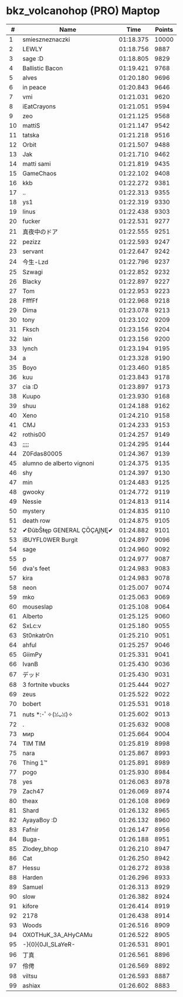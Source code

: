 # bkz_volcanohop (PRO) Maptop

|  # | Name | Time | Points |
|-------------- | -------------- | -------------- | -------------- | 
| 1 | smieszneznaczki | 01:18.375 | 10000 | 
| 2 | LEWLY | 01:18.756 | 9887 | 
| 3 | sage :D | 01:18.805 | 9829 | 
| 4 | Ballistic Bacon | 01:19.421 | 9768 | 
| 5 | alves | 01:20.180 | 9696 | 
| 6 | in peace | 01:20.843 | 9646 | 
| 7 | vmi | 01:21.031 | 9620 | 
| 8 | iEatCrayons | 01:21.051 | 9594 | 
| 9 | zeo | 01:21.125 | 9568 | 
| 10 | mattiS | 01:21.147 | 9542 | 
| 11 | tatska | 01:21.218 | 9516 | 
| 12 | Orbit | 01:21.507 | 9488 | 
| 13 | Jak | 01:21.710 | 9462 | 
| 14 | matti sami | 01:21.819 | 9435 | 
| 15 | GameChaos | 01:22.102 | 9408 | 
| 16 | kkb | 01:22.272 | 9381 | 
| 17 | .. | 01:22.313 | 9355 | 
| 18 | ys1 | 01:22.319 | 9330 | 
| 19 | linus | 01:22.438 | 9303 | 
| 20 | fucker | 01:22.531 | 9277 | 
| 21 | 真夜中のドア | 01:22.555 | 9251 | 
| 22 | pezizz | 01:22.593 | 9247 | 
| 23 | servant | 01:22.647 | 9242 | 
| 24 | 今生-Lzd | 01:22.796 | 9237 | 
| 25 | Szwagi | 01:22.852 | 9232 | 
| 26 | Blacky | 01:22.897 | 9227 | 
| 27 | Tom | 01:22.953 | 9223 | 
| 28 | FfffFf | 01:22.968 | 9218 | 
| 29 | Dima | 01:23.078 | 9213 | 
| 30 | tony | 01:23.102 | 9209 | 
| 31 | Fksch | 01:23.156 | 9204 | 
| 32 | lain | 01:23.156 | 9200 | 
| 33 | lynch | 01:23.194 | 9195 | 
| 34 | a | 01:23.328 | 9190 | 
| 35 | Boyo | 01:23.460 | 9185 | 
| 36 | kuu | 01:23.843 | 9178 | 
| 37 | cia :D | 01:23.897 | 9173 | 
| 38 | Kuupo | 01:23.930 | 9168 | 
| 39 | shuu | 01:24.188 | 9162 | 
| 40 | Xeno | 01:24.210 | 9158 | 
| 41 | CMJ | 01:24.233 | 9153 | 
| 42 | rothis00 | 01:24.257 | 9149 | 
| 43 | ;;;; | 01:24.295 | 9144 | 
| 44 | Z0Fdas80005 | 01:24.367 | 9139 | 
| 45 | alumno de alberto vignoni | 01:24.375 | 9135 | 
| 46 | shy | 01:24.397 | 9130 | 
| 47 | min | 01:24.483 | 9125 | 
| 48 | gwooky | 01:24.772 | 9119 | 
| 49 | Nessie | 01:24.813 | 9114 | 
| 50 | mystery | 01:24.835 | 9110 | 
| 51 | death row | 01:24.875 | 9105 | 
| 52 | ✔ĐûbŠŧęp GENERAL ÇŌÇĄĮŅĘ✔ | 01:24.882 | 9101 | 
| 53 | iBUYFL0WER Burgit | 01:24.897 | 9096 | 
| 54 | sage | 01:24.960 | 9092 | 
| 55 | p | 01:24.977 | 9087 | 
| 56 | dva's feet | 01:24.983 | 9083 | 
| 57 | kira | 01:24.983 | 9078 | 
| 58 | neon | 01:25.007 | 9074 | 
| 59 | mko | 01:25.063 | 9069 | 
| 60 | mouseslap | 01:25.108 | 9064 | 
| 61 | Alberto | 01:25.125 | 9060 | 
| 62 | SxLc:v | 01:25.180 | 9055 | 
| 63 | St0nkatr0n | 01:25.210 | 9051 | 
| 64 | ahful | 01:25.257 | 9046 | 
| 65 | GiimPy | 01:25.331 | 9041 | 
| 66 | IvanB | 01:25.430 | 9036 | 
| 67 | デッド | 01:25.430 | 9031 | 
| 68 | 3 fortnite vbucks | 01:25.444 | 9027 | 
| 69 | zeus | 01:25.522 | 9022 | 
| 70 | bobert | 01:25.531 | 9018 | 
| 71 | nuts *:･ﾟ✧(ꈍᴗꈍ)✧ | 01:25.602 | 9013 | 
| 72 | . | 01:25.632 | 9008 | 
| 73 | мир | 01:25.664 | 9004 | 
| 74 | TIM TIM | 01:25.819 | 8998 | 
| 75 | nara | 01:25.867 | 8993 | 
| 76 | Thing 1™ | 01:25.891 | 8989 | 
| 77 | pogo | 01:25.930 | 8984 | 
| 78 | yes | 01:26.063 | 8978 | 
| 79 | Zach47 | 01:26.069 | 8974 | 
| 80 | theax | 01:26.108 | 8969 | 
| 81 | Shard | 01:26.132 | 8965 | 
| 82 | AyayaBoy :D | 01:26.132 | 8960 | 
| 83 | Fafnir | 01:26.147 | 8956 | 
| 84 | Buga- | 01:26.188 | 8951 | 
| 85 | Zlodey_bhop | 01:26.210 | 8947 | 
| 86 | Cat | 01:26.250 | 8942 | 
| 87 | Hessu | 01:26.272 | 8938 | 
| 88 | Harden | 01:26.296 | 8933 | 
| 89 | Samuel | 01:26.313 | 8929 | 
| 90 | slow | 01:26.382 | 8924 | 
| 91 | kifore | 01:26.414 | 8919 | 
| 92 | 2178 | 01:26.438 | 8914 | 
| 93 | Woods | 01:26.516 | 8909 | 
| 94 | OXOTHuK_3A_AHyCAMu | 01:26.522 | 8905 | 
| 95 | -}{0}{0JI_SLaYeR- | 01:26.531 | 8901 | 
| 96 | 丁真 | 01:26.561 | 8896 | 
| 97 | 伶俜 | 01:26.569 | 8892 | 
| 98 | viltsu | 01:26.593 | 8887 | 
| 99 | ashiax | 01:26.602 | 8883 | 

